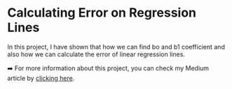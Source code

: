 # Calculating Error on Regression Lines

In this project, I have shown that how we can find bo and b1 coefficient and also how we can calculate the error of linear regression lines.

:arrow_right: For more information about this project, you can check my Medium article by  <a href="https://ecesuolgun.medium.com/calculating-the-error-on-jupyterlab-a21b3d6b7396">clicking here</a>.
